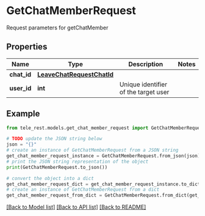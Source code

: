 # GetChatMemberRequest

Request parameters for getChatMember

## Properties

Name | Type | Description | Notes
------------ | ------------- | ------------- | -------------
**chat_id** | [**LeaveChatRequestChatId**](LeaveChatRequestChatId.md) |  | 
**user_id** | **int** | Unique identifier of the target user | 

## Example

```python
from tele_rest.models.get_chat_member_request import GetChatMemberRequest

# TODO update the JSON string below
json = "{}"
# create an instance of GetChatMemberRequest from a JSON string
get_chat_member_request_instance = GetChatMemberRequest.from_json(json)
# print the JSON string representation of the object
print(GetChatMemberRequest.to_json())

# convert the object into a dict
get_chat_member_request_dict = get_chat_member_request_instance.to_dict()
# create an instance of GetChatMemberRequest from a dict
get_chat_member_request_from_dict = GetChatMemberRequest.from_dict(get_chat_member_request_dict)
```
[[Back to Model list]](../README.md#documentation-for-models) [[Back to API list]](../README.md#documentation-for-api-endpoints) [[Back to README]](../README.md)


